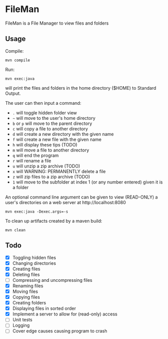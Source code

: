 # FileMan

FileMan is a File Manager to view files and folders

## Usage
Compile:

`mvn compile`

Run:

`mvn exec:java`

will print the files and folders in the home directory ($HOME) to Standard Output.

The user can then input a command:
- `.` will toggle hidden folder view
- `~` will move to the user's home directory
- `b` or `p` will move to the parent directory
- `c` will copy a file to another directory
- `d` will create a new directory with the given name
- `f` will create a new file with the given name
- `h` will display these tips (TODO)
- `m` will move a file to another directory
- `q` will end the program
- `r` will rename a file
- `u` will unzip a zip archive (TODO)
- `x` will WARNING: PERMANENTLY delete a file
- `z` will zip files to a zip archive (TODO)
- `1` will move to the subfolder at index 1 (or any number entered) given it is a folder

An optional command line argument can be given to view (READ-ONLY) a user's directories on a web server at http://localhost:8080

`mvn exec:java -Dexec.args=-s`

To clean up artifacts created by a maven build:

`mvn clean`

## Todo
- [x] Toggling hidden files
- [x] Changing directories
- [x] Creating files
- [x] Deleting files
- [ ] Compressing and uncompressing files
- [x] Renaming files
- [x] Moving files
- [x] Copying files
- [x] Creating folders
- [x] Displaying files in sorted order
- [x] Implement a server to allow for (read-only) access
- [ ] Unit tests
- [ ] Logging
- [ ] Cover edge causes causing program to crash
